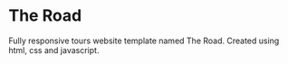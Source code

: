 # The Road

Fully responsive tours website template named The Road. Created using html, css and javascript.
